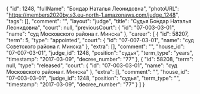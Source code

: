 {
    "id": 1248,
    "fullName": "Бондар Наталья Леонидовна",
    "photoURL": "https://members2020by.s3.eu-north-1.amazonaws.com/judge_1248",
    "tags": [],
    "comment": "",
    "layout": "judge",
    "title": "Судья Бондар Наталья Леонидовна",
    "court": null,
    "previousCourt": {
        "id": "07-003-03-01",
        "name": "суд Московского района г. Минска"
    },
    "career": [
        {
            "id": 58207,
            "term": 5,
            "type": "appointed",
            "court": {
                "id": "07-007-03-01",
                "name": "суд Советского района г. Минска"
            },
            "extra": [],
            "comment": "",
            "house_id": "07-007-03-01",
            "judge_id": 1248,
            "position": "судья",
            "term_type": "years",
            "timestamp": "2017-03-09",
            "decree_number": "77"
        },
        {
            "id": 58208,
            "term": null,
            "type": "released",
            "court": {
                "id": "07-003-03-01",
                "name": "суд Московского района г. Минска"
            },
            "extra": [],
            "comment": "",
            "house_id": "07-003-03-01",
            "judge_id": 1248,
            "position": "судья",
            "term_type": "",
            "timestamp": "2017-03-09",
            "decree_number": "77"
        }
    ]
}